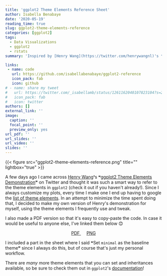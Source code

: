 ```yaml
---
title: 'ggplot2 Theme Elements Reference Sheet'
author: Isabella Benabaye
date: '2020-05-19'
reading_time: true
slug: ggplot2-theme-elements-reference
categories: [ggplot2]
tags:
  - Data Visualizations
  - ggplot2
  - rstats
summary: 'Inspired by [Henry Wang](https://twitter.com/henrywangnl)❜s ❝[ggplot2 Theme Elements Demonstration](https://henrywang.nl/ggplot2-theme-elements-demonstration/)❞, I created one for myself displaying all of the elements I frequently use and always google. Feel free to download and use it as well!'

links:
 - name: code
   url: https://github.com/isabellabenabaye/ggplot2-reference
   icon_pack: fab
   icon: github
# - name: share my tweet
#   url: https://twitter.com/_isabellamb/status/1261162040107823104?s=20
#   icon_pack: fab
#   icon: twitter
authors: []
external_link: ''
image:
  caption: ''
  focal_point: ''
  preview_only: yes
url_pdf: ''
url_slides: ''
url_video: ''
slides: ''
---
```

{{< figure src="ggplot2-theme-elements-reference.png" title="" lightbox="true" >}}

A few days ago I came across [Henry Wang](https://twitter.com/henrywangnl)❜s ❝[ggplot2 Theme Elements Demonstration](https://henrywang.nl/ggplot2-theme-elements-demonstration/)❞ on Twitter and thought it was such a smart way to refer to the theme elements in `ggplot2` (check it out if you haven't already!). Since I always customize my plots, every time I make one I end up having to google the [list of theme elements](https://ggplot2.tidyverse.org/reference/theme.html). In an attempt to minimize the time spent doing that, I decided to make my own version of Henry's demonstration for myself, using the theme elements I frequently use and tweak.

I also made a PDF version so that it's easy to copy-paste the code. In case it would be useful to anyone else, I've linked them below 😊
<center>
<p class="btn-articles"><a href="https://isabella-b.com/files/ggplot2-theme-elements-reference.pdf" class="btn btn-articles"><i class="fas fa-arrow-circle-down pr-1" aria-hidden="true"></i> PDF </a> &emsp;
<a href="https://isabella-b.com/files/ggplot2-theme-elements-reference.png" class="btn btn-articles"><i class="fas fa-arrow-circle-down pr-1" aria-hidden="true"></i> PNG </a>
</p></i>
</center>

I included a part in the sheet where I said ❝Set `minimal` as the baseline theme❞ since I always do this, but of course that's just my personal workflow.

There are *many* more theme elements that you can set and inheritances available, so be sure to check them out in `ggplot2`'s [documentation](https://ggplot2.tidyverse.org/reference/theme.html)!